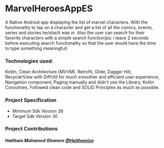 # MarvelHeroesAppES
A Native Android app displaying the list of marvel characters. With the functionality to tap on a character and get a list of all the comics, events, series and stories he/she/it was in. Also the user can search for their favorite characters with a simple search function(ps: i leave 2 seconds before executing search functionality so that the user would have the time to type something meaningful)

### Technologies used:
Kotlin, Clean Architecture (MVVM), Retrofit, Glide, Dagger Hilt, RecyclerView with DiffUtil for much smoother and efficient user experience, Navigation component, Paging manually and didn't use the Library, Kotlin Coroutines, Followed clean code and SOLID Principles as much as possible.


### Project Specification

- Minimum Sdk Version 26
- Target Sdk Version 30

### Project Contributions

##### Haitham Mohamed Ghanem [@Haithamize](https://github.com/Haithamize)
